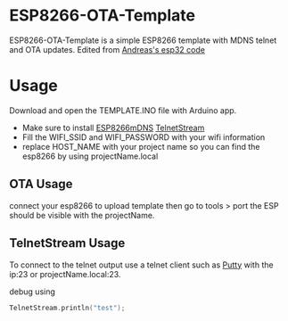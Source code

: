 # ESP8266-OTA-Template

ESP8266-OTA-Template is a simple ESP8266 template with MDNS telnet and OTA updates. Edited from [Andreas's esp32 code ](https://github.com/SensorsIot/ESP32-OTA)



# Usage

Download and open the TEMPLATE.INO file with Arduino app.

* Make sure to install [ESP8266mDNS](https://github.com/esp8266/Arduino/tree/master/libraries/ESP8266mDNS) [TelnetStream](https://github.com/jandrassy/TelnetStream)
* Fill the WIFI_SSID and WIFI_PASSWORD with your wifi information
* replace HOST_NAME with your project name so you can find the esp8266 by using projectName.local


## OTA Usage 
connect your esp8266 to upload template then go to tools > port the ESP should be visible with the projectName.

## TelnetStream Usage
To connect to the telnet output use a telnet client such as [Putty](https://www.putty.org) with the ip:23 or projectName.local:23.



debug using 

```c++
TelnetStream.println("test");
```
